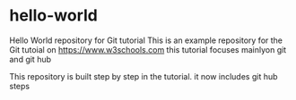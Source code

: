 # hello-world
Hello World repository for Git tutorial
This is an example repository for the Git tutoial on https://www.w3schools.com
this tutorial focuses mainlyon git and git hub

This repository is built step by step in the tutorial.
it now includes git hub steps
